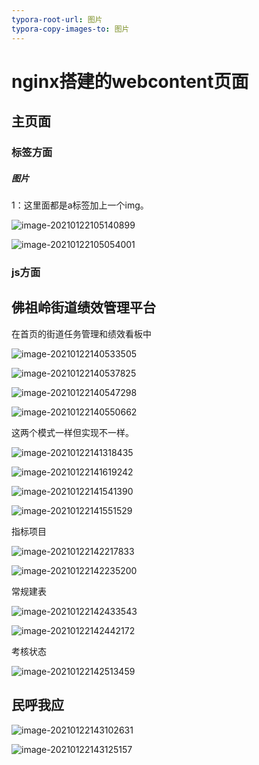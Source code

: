```yaml
---
typora-root-url: 图片
typora-copy-images-to: 图片
---
```


# nginx搭建的webcontent页面

## 主页面

### 标签方面

##### 图片

1：这里面都是a标签加上一个img。

![image-20210122105140899](/image-20210122105140899.png)

![image-20210122105054001](/image-20210122105054001.png)



### js方面

## 佛祖岭街道绩效管理平台

在首页的街道任务管理和绩效看板中

![image-20210122140533505](/image-20210122140533505.png)

![image-20210122140537825](/image-20210122140537825.png)

![image-20210122140547298](/image-20210122140547298.png)

![image-20210122140550662](/image-20210122140550662.png)

这两个模式一样但实现不一样。

![image-20210122141318435](/image-20210122141318435.png)

![image-20210122141619242](/image-20210122141619242.png)

![image-20210122141541390](/image-20210122141541390.png)

![image-20210122141551529](/image-20210122141551529.png)

指标项目

![image-20210122142217833](/image-20210122142217833.png)

![image-20210122142235200](/image-20210122142235200.png)

常规建表

![image-20210122142433543](/image-20210122142433543.png)

![image-20210122142442172](/image-20210122142442172.png)

考核状态

![image-20210122142513459](/image-20210122142513459.png)

## 民呼我应

![image-20210122143102631](/image-20210122143102631.png)

![image-20210122143125157](/image-20210122143125157.png)